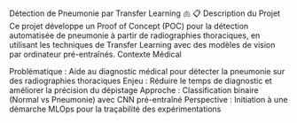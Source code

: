 Détection de Pneumonie par Transfer Learning 🫁
📋 Description du Projet
Ce projet développe un Proof of Concept (POC) pour la détection automatisée de pneumonie à partir de radiographies thoraciques, en utilisant les techniques de Transfer Learning avec des modèles de vision par ordinateur pré-entraînés.
Contexte Médical

Problématique : Aide au diagnostic médical pour détecter la pneumonie sur des radiographies thoraciques
Enjeu : Réduire le temps de diagnostic et améliorer la précision du dépistage
Approche : Classification binaire (Normal vs Pneumonie) avec CNN pré-entraîné
Perspective : Initiation à une démarche MLOps pour la traçabilité des expérimentations
